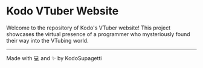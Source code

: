 # Kodo VTuber Website

Welcome to the repository of Kodo's VTuber website! This project showcases the virtual presence of a programmer who mysteriously found their way into the VTubing world.

---

Made with 💻 and ✨ by KodoSupagetti